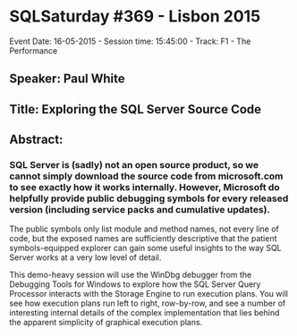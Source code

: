 # SQLSaturday #369 - Lisbon 2015
Event Date: 16-05-2015 - Session time: 15:45:00 - Track: F1 - The Performance
## Speaker: Paul White
## Title: Exploring the SQL Server Source Code
## Abstract:
### SQL Server is (sadly) not an open source product, so we cannot simply download the source code from microsoft.com to see exactly how it works internally. However, Microsoft do helpfully provide public debugging symbols for every released version (including service packs and cumulative updates).

The public symbols only list module and method names, not every line of code, but the exposed names are sufficiently descriptive that the patient symbols-equipped explorer can gain some useful insights to the way SQL Server works at a very low level of detail.

This demo-heavy session will use the WinDbg debugger from the Debugging Tools for Windows to explore how the SQL Server Query Processor interacts with the Storage Engine to run execution plans. You will see how execution plans run left to right, row-by-row, and see a number of interesting internal details of the complex implementation that lies behind the apparent simplicity of graphical execution plans.
